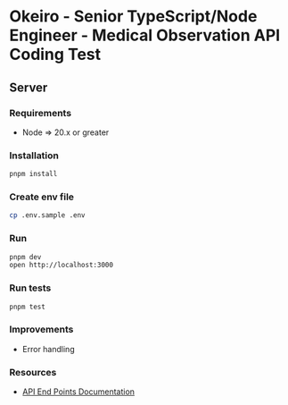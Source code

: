 # Okeiro - Senior TypeScript/Node Engineer - Medical Observation API Coding Test

## Server

### Requirements

- Node => 20.x or greater

### Installation

```sh
pnpm install
```

### Create env file

```sh
cp .env.sample .env
```

### Run

```sh
pnpm dev
open http://localhost:3000
```

### Run tests

```sh
pnpm test
```

### Improvements

- Error handling

### Resources

- [API End Points Documentation](./ENDPOINTS.md)
